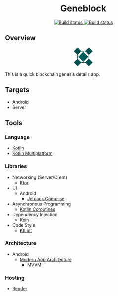   <h1 align="center">Geneblock</h1>
<p  align="center">
  <a href="https://github.com/shubertm/geneblock/actions/workflows/server.yml"> 
    <img 
      src="https://github.com/shubertm/geneblock/actions/workflows/server.yml/badge.svg" 
      alt="Build status">
  </a>
  <a href="https://github.com/shubertm/geneblock/actions/workflows/build.yml"> 
    <img
      src="https://github.com/shubertm/geneblock/actions/workflows/build.yml/badge.svg" 
      alt="Build status">
  </a>
</p>

## Overview

<p id="app_icon" align="center">
<img
    src="https://github.com/shubertm/Geneblock/blob/main/app/src/main/geneblock.svg"
    width="60" height="60" alt="Geneblock icon"
    style="border-radius:10px;"/>
</p>

This is a quick blockchain genesis details app.

## Targets
- Android
- Server

## Tools
### Language
* [Kotlin](https://kotlinlang.org)
* [Kotlin Multiplatform](https://www.jetbrains.com/help/kotlin-multiplatform-dev/get-started.html)

### Libraries
* Networking (Server/Client)
    - [Ktor](https://ktor.io)
* UI
    * Android
        - [Jetpack Compose](https://developer.android.com/jetpack/compose)
* Asynchronous Programming
    * [Kotlin Coroutines](https://kotlinlang.org/docs/coroutines-guide.html)
* Dependency Injection
    * [Koin](https://insert-koin.io)
* Code Style
    * [KtLint](https://pinterest.github.io/ktlint)
### Architecture
* Android
    * [Modern App Architecture](https://developer.android.com/topic/architecture)
        - MVVM
### Hosting
* [Render](https://render.com)
